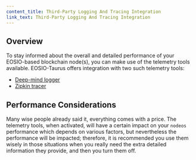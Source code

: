 ```yaml
---
content_title: Third-Party Logging And Tracing Integration
link_text: Third-Party Logging And Tracing Integration
---
```


## Overview

To stay informed about the overall and detailed performance of your EOSIO-based blockchain node(s), you can make use of the telemetry tools available. EOSIO-Taurus offers integration with two such telemetry tools:

* [Deep-mind logger](10_deep_mind_logger.md)
* [Zipkin tracer](20_zipkin_tracer.md)

## Performance Considerations

Many wise people already said it, everything comes with a price. The telemetry tools, when activated, will have a certain impact on your `nodeos` performance which depends on various factors, but nevertheless the performance will be impacted; therefore, it is recommended you use them wisely in those situations when you really need the extra detailed information they provide, and then you turn them off.
